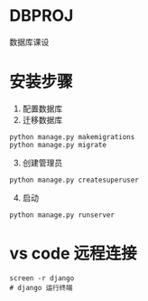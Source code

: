 # DBPROJ
数据库课设
# 安装步骤
1. 配置数据库
2. 迁移数据库
```
python manage.py makemigrations
python manage.py migrate
```
3. 创建管理员
```
python manage.py createsuperuser
```
4. 启动
```
python manage.py runserver
```



# vs code 远程连接
```
screen -r django
# django 运行终端
```